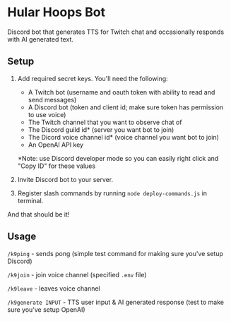 # Hular Hoops Bot

Discord bot that generates TTS for Twitch chat and occasionally responds with AI generated text.

## Setup

1) Add required secret keys.  You'll need the following:

    - A Twitch bot (username and oauth token with ability to read and send messages)
    - A Discord bot (token and client id; make sure token has permission to use voice)
    - The Twitch channel that you want to observe chat of
    - The Discord guild id* (server you want bot to join)
    - The Dicord voice channel id* (voice channel you want bot to join)
    - An OpenAI API key
    
    *Note: use Discord developer mode so you can easily right click and "Copy ID" for these values
2) Invite Discord bot to your server.
3) Register slash commands by running `node deploy-commands.js` in terminal.

And that should be it!

## Usage

`/k9ping` - sends pong (simple test command for making sure you've setup Discord)

`/k9join` - join voice channel (specified `.env` file)

`/k9leave` - leaves voice channel

`/k9generate INPUT` - TTS user input & AI generated response (test to make sure you've setup OpenAI)
